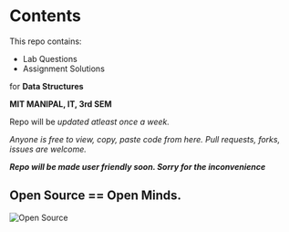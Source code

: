 Contents
========
This repo contains:
  + Lab Questions
  + Assignment Solutions

for **Data Structures**

**MIT MANIPAL, IT, 3rd SEM**

Repo will be *updated atleast once a week.*

_Anyone is free to view, copy, paste code from here.
 Pull requests, forks, issues are welcome._ 

 **_Repo will be made user friendly soon. Sorry for the inconvenience_**

Open Source == Open Minds.
-------------------------
 
![Open Source](https://encrypted-tbn2.gstatic.com/images?q=tbn:ANd9GcRgStm2vUbgtDJ_zuTZlC5-S5pff2Cf4u9zrSood_WXs9qzAnOMkm1ptg)
